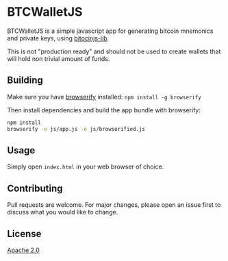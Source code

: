 # BTCWalletJS

BTCWalletJS is a simple javascript app for generating bitcoin mnemonics and private keys, using [bitocinjs-lib](https://github.com/bitcoinjs/bitcoinjs-lib).

This is not "production ready" and should not be used to create wallets that will hold non trivial amount of funds.

## Building

Make sure you have [browserify](https://browserify.org/) installed: 
`npm install -g browserify`


Then install dependencies and build the app bundle with browserify:
```bash
npm install
browserify -e js/app.js -o js/browserified.js
```

## Usage

Simply open `index.html` in your web browser of choice.

## Contributing
Pull requests are welcome. For major changes, please open an issue first to discuss what you would like to change.

## License
[Apache 2.0](https://choosealicense.com/licenses/apache-2.0/)
